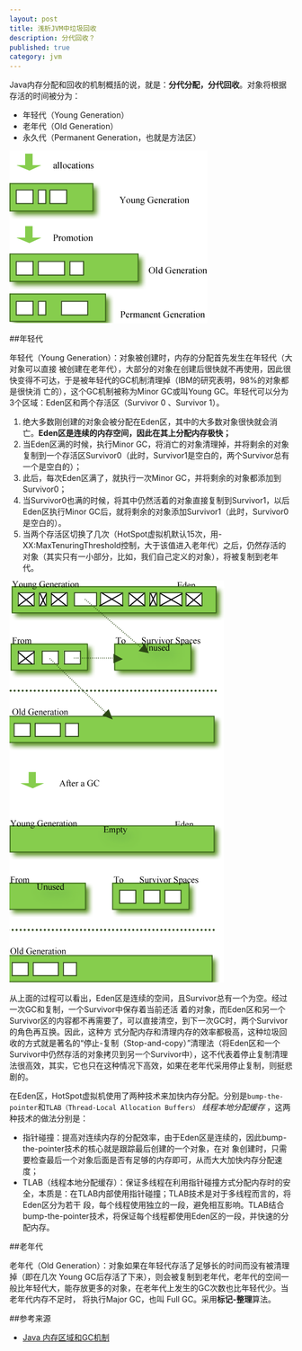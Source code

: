 ```yaml
---
layout: post
title: 浅析JVM中垃圾回收
description: 分代回收？
published: true
category: jvm
---
```



Java内存分配和回收的机制概括的说，就是：**分代分配，分代回收**。对象将根据存活的时间被分为：

* 年轻代（Young Generation）
* 老年代（Old Generation）
* 永久代（Permanent Generation，也就是方法区）


![](/images/understanding-jvm/3-generation.png)


##年轻代

年轻代（Young Generation）：对象被创建时，内存的分配首先发生在年轻代（大对象可以直接 被创建在老年代），大部分的对象在创建后很快就不再使用，因此很快变得不可达，于是被年轻代的GC机制清理掉（IBM的研究表明，98%的对象都是很快消 亡的），这个GC机制被称为Minor GC或叫Young GC。年轻代可以分为3个区域：Eden区和两个存活区（Survivor 0 、Survivor 1）。

1. 绝大多数刚创建的对象会被分配在Eden区，其中的大多数对象很快就会消亡。**Eden区是连续的内存空间，因此在其上分配内存极快；**
1. 当Eden区满的时候，执行Minor GC，将消亡的对象清理掉，并将剩余的对象复制到一个存活区Survivor0（此时，Survivor1是空白的，两个Survivor总有一个是空白的）；
1. 此后，每次Eden区满了，就执行一次Minor GC，并将剩余的对象都添加到Survivor0；
1. 当Survivor0也满的时候，将其中仍然活着的对象直接复制到Survivor1，以后Eden区执行Minor GC后，就将剩余的对象添加Survivor1（此时，Survivor0是空白的）。
1. 当两个存活区切换了几次（HotSpot虚拟机默认15次，用-XX:MaxTenuringThreshold控制，大于该值进入老年代）之后，仍然存活的对象（其实只有一小部分，比如，我们自己定义的对象），将被复制到老年代。


![](/images/understanding-jvm/minor-gc.png)


从上面的过程可以看出，Eden区是连续的空间，且Survivor总有一个为空。经过一次GC和复制，一个Survivor中保存着当前还活 着的对象，而Eden区和另一个Survivor区的内容都不再需要了，可以直接清空，到下一次GC时，两个Survivor的角色再互换。因此，这种方 式分配内存和清理内存的效率都极高，这种垃圾回收的方式就是著名的“停止-复制（Stop-and-copy）”清理法（将Eden区和一个Survivor中仍然存活的对象拷贝到另一个Survivor中），这不代表着停止复制清理法很高效，其实，它也只在这种情况下高效，如果在老年代采用停止复制，则挺悲剧的。

在Eden区，HotSpot虚拟机使用了两种技术来加快内存分配。分别是`bump-the-pointer`和`TLAB（Thread-Local Allocation Buffers）` *线程本地分配缓存* ，这两种技术的做法分别是：

* 指针碰撞：提高对连续内存的分配效率，由于Eden区是连续的，因此bump-the-pointer技术的核心就是跟踪最后创建的一个对象，在对 象创建时，只需要检查最后一个对象后面是否有足够的内存即可，从而大大加快内存分配速度；
* TLAB（线程本地分配缓存）：保证多线程在利用指针碰撞方式分配内存时的安全，本质是：在TLAB内部使用指针碰撞；TLAB技术是对于多线程而言的，将Eden区分为若干 段，每个线程使用独立的一段，避免相互影响。TLAB结合bump-the-pointer技术，将保证每个线程都使用Eden区的一段，并快速的分配内存。

##老年代

老年代（Old Generation）：对象如果在年轻代存活了足够长的时间而没有被清理掉（即在几次 Young GC后存活了下来），则会被复制到老年代，老年代的空间一般比年轻代大，能存放更多的对象，在老年代上发生的GC次数也比年轻代少。当老年代内存不足时， 将执行Major GC，也叫 Full GC。采用**标记-整理**算法。



















##参考来源

* [Java 内存区域和GC机制][Java 内存区域和GC机制]









[NingG]:    http://ningg.github.com  "NingG"

[Java 内存区域和GC机制]:		http://www.cnblogs.com/hnrainll/archive/2013/11/06/3410042.html









